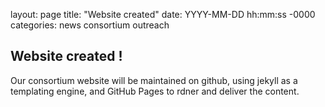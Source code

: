 layout: page
title: "Website created"
date: YYYY-MM-DD hh:mm:ss -0000
categories: news consortium outreach

## Website created ! 
Our consortium website will be maintained on github, using jekyll as a templating engine,
and GitHub Pages to rdner and deliver the content. 
